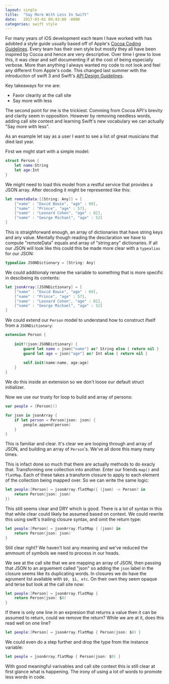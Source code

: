 ```yaml
---
layout: single
title:  "Say More With Less In Swift"
date:   2017-03-01 09:43:00 -0800
categories: swift style
---
```

For many years of iOS development each team I have worked with has adobted a style guide usually based off of Apple's [Cocoa Coding Guidelines](https://developer.apple.com/library/content/documentation/Cocoa/Conceptual/CodingGuidelines/CodingGuidelines.html).  Every team has their own style but mostly they all have been inspired by Cocoa and hence are very descriptive.  Over time I grew to love this, it was clear and self documenting if at the cost of being especially verbose.  More than anything I always wanted my code to not look and feel any different from Apple's code.   This changed last summer with the introduciton of swift 3 and Swift's [API Design Guidelines](https://swift.org/documentation/api-design-guidelines/).

Key takeaways for me are:

- Favor clearity at the call site
- Say more with less

The second point for me is the trickiest.  Comming from Cocoa API's brevity and clarity seem in opposition.  However by removing needless words, adding call site context and learning Swift's new vocabulary we can actually "Say more with less".

As an example let say as a user I want to see a list of great musicians that died last year. 

First we might start with a simple model:

```swift
struct Person {
    let name:String
    let age:Int
}
```

We might need to load this model from a restful service that provides a JSON array.  After decoding it might be represented like this:

```swift
let remoteData:[[String: Any]] = [
    ["name" : "David Bowie", "age" : 69],
    ["name" : "Prince", "age" : 57],
    ["name" : "Leonard Cohen", "age" : 82],
    ["name" : "George Michael", "age" : 52]
]
```

This is straighforward enough, an array of dictionaries that have string keys and any value.  Mentally though reading the desclaration we have to compute "remoteData" equals and array of "string:any" dictionaries.  If all our JSON will look like this could this be made more clear with a ```typealias``` for our JSON:


```swift
typealias JSONDictionary = [String: Any]
```

We could additionaly rename the variable to something that is more specific in descibeing its contents:
 
```swift
let jsonArray:[JSONDictionary] = [
    ["name" : "David Bowie", "age" : 69],
    ["name" : "Prince", "age" : 57],
    ["name" : "Leonard Cohen", "age" : 82],
    ["name" : "George Michael", "age" : 52]
]
```

We could extend our ```Person``` model to understand how to construct ifself from a ```JSONDictionary```:

```swift
extension Person {
    
    init?(json:JSONDictionary) {
        guard let name = json["name"] as? String else { return nil }
        guard let age = json["age"] as? Int else { return nil }
        
        self.init(name:name, age:age)
    }
}
```

We do this inside an extension so we don't loose our default struct initializer.

Now we use our trusty for loop to build and array of persons:

```swift
var people = [Person]()

for json in jsonArray {
    if let person = Person(json: json) {
        people.append(person)
    }
}
```

This is familiar and clear.  It's clear we are looping through and array of JSON, and building an array of ```Person```'s.  We've all done this many many times.

This is infact done so much that there are actually methods to do exacly that.  Transforming one collection into another.  Enter our friends ```map()``` and ```flatMap```.  Each of these takes a transform closure to apply to each element of the collection being mapped over.  So we can write the same logic:

```swift
let people:[Person] = jsonArray.flatMap({ (json) -> Person? in
    return Person(json: json)
})
```

This still seems clear and DRY which is good.  There is a lot of syntax in this that while clear could likely be assumed based on context.  We could rewrite this using swift's trailing closure syntax, and omit the return type:

```swift
let people:[Person] = jsonArray.flatMap { (json) in
    return Person(json: json)
}
```

Still clear right?  We haven't lost any meaning and we've reduced the ammount of symbols we need to process in our heads.

We see at the call site that we are mapping an array of JSON, then passing that JSON to an arguement called "json" so adding the ```json``` label in the closure seems like its duplicating words.  In closures we do have the agrument list available with ```$0, $1, etc```.  On their own they seem opaque and terse but look at the call site now:

```swift
let people:[Person] = jsonArray.flatMap {
    return Person(json: $0)
}
```

If there is only one line in an expresion that returns a value then it can be assumed to return, could we remove the return?  While we are at it, does this read well on one line?

```swift
let people:[Person] = jsonArray.flatMap { Person(json: $0) }
```

We could even do a step further and drop the type from the instance variable:

```swift
let people = jsonArray.flatMap { Person(json: $0) }
```

With good meaningful varivables and call site context this is still clear at first glance what is happening.  The irony of using a lot of words to promote less words in code.



